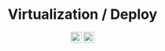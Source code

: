 <div align="center">

# Virtualization / Deploy

<a href="https://www.docker.com"><img src="https://img.shields.io/badge/docker-%230db7ed.svg?style=plastic&logo=docker&logoColor=white" height="22" alt="Docker"/></a>
<a href="https://learn.microsoft.com/pt-br/windows-server/virtualization/hyper-v/hyper-v-technology-overview"><img src="https://img.shields.io/badge/HyperV-0078D6?style=plastic&logo=windows&logoColor=white" height="22" alt="Hyper-V"/></a>

</div>
